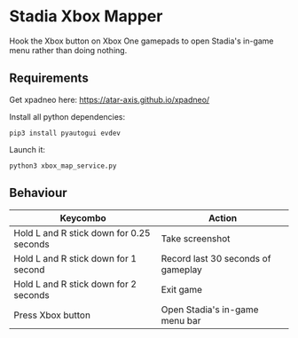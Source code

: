 # Stadia Xbox Mapper

Hook the Xbox button on Xbox One gamepads to open Stadia's in-game menu rather than doing nothing.

## Requirements

Get xpadneo here: https://atar-axis.github.io/xpadneo/

Install all python dependencies:
```
pip3 install pyautogui evdev
```

Launch it:
```
python3 xbox_map_service.py
```

## Behaviour

| Keycombo                                 	| Action                             	|
|------------------------------------------	|------------------------------------	|
| Hold L and R stick down for 0.25 seconds 	| Take screenshot                    	|
| Hold L and R stick down for 1 second     	| Record last 30 seconds of gameplay 	|
| Hold L and R stick down for 2 seconds    	| Exit game                          	|
| Press Xbox button                        	| Open Stadia's in-game menu bar     	|